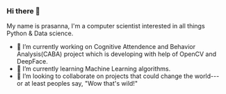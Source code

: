 ### Hi there 👋
My name is prasanna, I'm a computer scientist interested in all things Python & Data science. 
- 🔭 I’m currently working on Cognitive Attendence and Behavior Analysis(CABA) project which is developing with help of OpenCV and DeepFace.
- 🌱 I’m currently learning Machine Learning algorithms.
- 👯 I’m looking to collaborate on projects that could change the world--- or at least peoples say, "Wow that's wild!"
<!--
**prasanna890-abc/prasanna890-abc** is a ✨ _special_ ✨ repository because its `README.md` (this file) appears on your GitHub profile.

Here are some ideas to get you started:

- 🔭 I’m currently working on ...
- 🌱 I’m currently learning ...
- 👯 I’m looking to collaborate on ...
- 🤔 I’m looking for help with ...
- 💬 Ask me about ...
- 📫 How to reach me: ...
- 😄 Pronouns: ...
- ⚡ Fun fact: ...
-->
